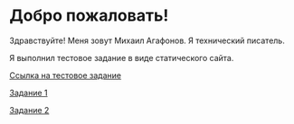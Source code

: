 # Добро пожаловать!

Здравствуйте!
Меня зовут Михаил Агафонов. Я технический писатель.

Я выполнил тестовое задание в виде статического сайта.

[Ссылка на тестовое задание](https://github.com/AgafonovMK/statics_site/blob/main/Writerside/images/Test.pdf)

[Задание 1](Review.md)

[Задание 2](Create_CDN.md)